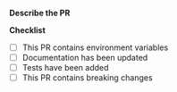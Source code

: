 **Describe the PR**
<!--
Provide a lot of detail on what this PR is.
Include screenshots if applicable.
-->

**Checklist**
- [ ] This PR contains environment variables
- [ ] Documentation has been updated
- [ ] Tests have been added
- [ ] This PR contains breaking changes
